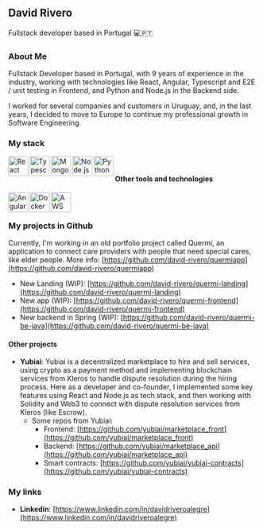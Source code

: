 ## David Rivero
Fullstack developer based in Portugal 💻🇵🇹

### About Me
Fullstack Developer based in Portugal, with 9 years of experience in the industry, working with technologies like React, Angular, Typescript and E2E / unit testing in Frontend, and Python and Node.js in the Backend side.

I worked for several companies and customers in Uruguay, and, in the last years, I decided to move to Europe to continue my professional growth in Software Engineering.

### My stack
<a href="https://react.dev/" target="_blank">
  <img align="left" title="React" alt="React" width="40px" src="https://github.com/user-attachments/assets/8cd2fca6-776b-44c6-b5ee-3144e798d524" />
</a>
<a href="https://www.typescriptlang.org/" target="_blank">
  <img align="left" title="Typescript" alt="Typescript" width="40px" src="https://github.com/user-attachments/assets/62e97eba-9db4-495f-9f20-215b6e587353" />
</a>
<a href="https://www.mongodb.com/" target="_blank">
  <img align="left" title="MongoDB" alt="MongoDB" width="40px" src="https://github.com/user-attachments/assets/4aefa27e-ef25-427a-9b02-bc09b2b51960" />
</a>
<a href="https://nodejs.org/en" target="_blank">
  <img align="left" title="Node.js" alt="Node.js" width="40px" src="https://github.com/user-attachments/assets/91c6e5ee-da7e-41bc-a49a-9f6a4e290398" />
</a>
<a href="https://www.python.org/" target="_blank">
  <img align="left" title="Python" alt="Python" width="40px" src="https://github.com/user-attachments/assets/7946a7c4-6879-4d42-8f16-b109507cf6c1" />
</a>
<br />

#### Other tools and technologies
<a href="https://angular.dev/" target="_blank">
  <img align="left" title="Angular" alt="Angular" width="40px" src="https://github.com/user-attachments/assets/2b67db92-b60c-42ea-8f9a-57a9a250e39f" />
</a>
<a href="https://www.docker.com/" target="_blank">
  <img align="left" title="Docker" alt="Docker" width="40px" src="https://github.com/user-attachments/assets/ea435967-b311-4a2d-8d1e-057edee07c7d" />
</a>
<a href="https://aws.amazon.com/" target="_blank">
  <img align="left" title="AWS" alt="AWS" width="40px" src="https://github.com/user-attachments/assets/9fff0423-d40a-43ba-a96e-1c27c57edaef" />
</a>
<br />
<br />

### My projects in Github
Currently, I'm working in an old portfolio project called Quermi, an application to connect care providers with people that need special cares, like elder people.
More info: [https://github.com/david-rivero/quermiapp](https://github.com/david-rivero/quermiapp)
- New Landing (WIP): [https://github.com/david-rivero/quermi-landing](https://github.com/david-rivero/quermi-landing)
- New app (WIP): [https://github.com/david-rivero/quermi-frontend](https://github.com/david-rivero/quermi-frontend)
- New backend in Spring (WIP): [https://github.com/david-rivero/quermi-be-java](https://github.com/david-rivero/quermi-be-java)

#### Other projects
- **Yubiai**: Yubiai is a decentralized marketplace to hire and sell services, using crypto as a payment method and implementing blockchain services from Kleros to handle dispute resolution during the hiring process. Here as a developer and co-founder, I implemented some key features using React and Node.js as tech stack, and then working with Solidity and Web3 to connect with dispute resolution services from Kleros (like Escrow).
  - Some repos from Yubiai:
    - Frontend: [https://github.com/yubiai/marketplace_front](https://github.com/yubiai/marketplace_front)
    - Backend: [https://github.com/yubiai/marketplace_api](https://github.com/yubiai/marketplace_api)
    - Smart contracts: [https://github.com/yubiai/yubiai-contracts](https://github.com/yubiai/yubiai-contracts) 


### My links
- **Linkedin**: [https://www.linkedin.com/in/davidriveroalegre](https://www.linkedin.com/in/davidriveroalegre)

